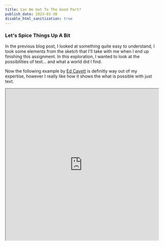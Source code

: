 ```yaml
---
title: Can We Get To The Good Part?
publish_date: 2023-03-30
disable_html_sanitization: true
---
```


### Let's Spice Things Up A Bit

In the previous blog post, I looked at something quite easy to understand, I took some elements from the sketch that I'll take with me when I end up finishing this assignment. In this exploration, I wanted to look at the possibilities of text... and what a world did I find.

Now the following example by [Ed Cavett](https://www.youtube.com/@DrawMakeCode) is definitly way out of my expertise, however I really like how it shows the what is possible with just text.

<iframe width="100%" height="500px" src="https://editor.p5js.org/EdCavett/full/ZRDmlKIkp"></iframe>